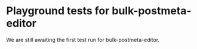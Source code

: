 # Playground tests for bulk-postmeta-editor
We are still awaiting the first test run for bulk-postmeta-editor.
